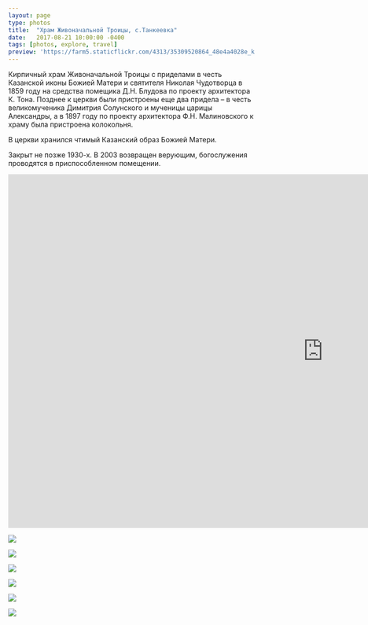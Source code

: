 ```yaml
---
layout: page
type: photos
title:  "Храм Живоначальной Троицы, с.Танкеевка"
date:   2017-08-21 10:00:00 -0400
tags: [photos, explore, travel]
preview: 'https://farm5.staticflickr.com/4313/35309520864_48e4a4028e_k.jpg'
---
```


Кирпичный храм Живоначальной Троицы с приделами в честь Казанской иконы Божией Матери и святителя Николая Чудотворца в 1859 году на средства помещика Д.Н. Блудова по проекту архитектора К. Тона. Позднее к церкви были пристроены еще два придела – в честь великомученика Димитрия Солунского и мученицы царицы Александры, а в 1897 году по проекту архитектора Ф.Н. Малиновского к храму была пристроена колокольня.

В церкви хранился чтимый Казанский образ Божией Матери.

Закрыт не позже 1930-х. В 2003 возвращен верующим, богослужения проводятся в приспособленном помещении.

<div class="post-iframe"><iframe width="1280" height="720" src="https://www.youtube.com/embed/6Yz6fI2XBKo?rel=0&amp;showinfo=0" frameborder="0" allowfullscreen=""></iframe></div>

![](https://farm5.staticflickr.com/4293/35342601573_f3610918dd_k.jpg)

![](https://farm5.staticflickr.com/4324/35309523504_f04a29834e_k.jpg)

![](https://farm5.staticflickr.com/4325/35342599823_d5924c4465_k.jpg)

![](https://farm5.staticflickr.com/4313/35309520864_48e4a4028e_k.jpg)

![](https://farm5.staticflickr.com/4306/35309518964_7f99c1a3c8_k.jpg)

![](https://farm5.staticflickr.com/4304/35342596623_f4dee74477_k.jpg)
